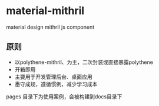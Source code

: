 # material-mithril
material design mithril js component

## 原则
- 以polythene-mithril、为主，二次封装或直接暴露polythene
- 开箱即用
- 主要用于开发管理后台、桌面应用
- 墨守成规，遵循惯例，减少学习成本


pages 目录下为使用案例，会被构建到docs目录下
